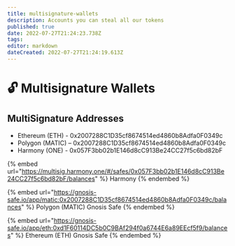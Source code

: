 ```yaml
---
title: multisignature-wallets
description: Accounts you can steal all our tokens
published: true
date: 2022-07-27T21:24:23.738Z
tags: 
editor: markdown
dateCreated: 2022-07-27T21:24:19.613Z
---
```


# 🔓 Multisignature Wallets

## MultiSignature Addresses

* Ethereum (ETH) - 0x2007288C1D35cf8674514ed4860b8Adfa0F0349c
* Polygon (MATIC) – 0x2007288C1D35cf8674514ed4860b8Adfa0F0349c
* Harmony (ONE) - 0x057F3bb02b1E146d8cC913Be24CC27f5c6bd82bF

{% embed url="https://multisig.harmony.one/#/safes/0x057F3bb02b1E146d8cC913Be24CC27f5c6bd82bF/balances" %}
Harmony
{% endembed %}

{% embed url="https://gnosis-safe.io/app/matic:0x2007288C1D35cf8674514ed4860b8Adfa0F0349c/balances" %}
Polygon (MATIC) Gnosis Safe
{% endembed %}

{% embed url="https://gnosis-safe.io/app/eth:0xd1F60114DC5b0C9BAf294f0a6744E6a89EEcf5f9/balances" %}
Ethereum (ETH) Gnosis Safe
{% endembed %}
